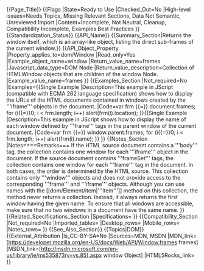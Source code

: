 {{Page_Title}}
{{Flags
|State=Ready to Use
|Checked_Out=No
|High-level issues=Needs Topics, Missing Relevant Sections, Data Not Semantic, Unreviewed Import
|Content=Incomplete, Not Neutral, Cleanup, Compatibility Incomplete, Examples Best Practices
}}
{{Standardization_Status}}
{{API_Name}}
{{Summary_Section|Returns the window itself, which is an array-like object, listing the direct sub-frames of the current window.}}
{{API_Object_Property
|Property_applies_to=dom/Window
|Read_only=Yes
|Example_object_name=window
|Return_value_name=frames
|Javascript_data_type=DOM Node
|Return_value_description=Collection of HTMLWindow objects that are children of the window Node.
|Example_value_name=frames
}}
{{Examples_Section
|Not_required=No
|Examples={{Single Example
|Description=This example in JScript (compatible with ECMA 262 language specification) shows how to display the URLs of the HTML documents contained in windows created by the '''iframe''' objects in the document.
|Code=var frm {{=}} document.frames;
for (i{{=}}0; i &lt; frm.length; i++)
    alert(frm(i).location);
}}{{Single Example
|Description=This example in JScript shows how to display the name of each window defined by '''frame''' tags in the parent window of the current document.
|Code=var frm {{=}} window.parent.frames;
for (i{{=}}0; i &lt; frm.length; i++) 
    alert(frm(i).name);
}}
}}
{{Notes_Section
|Notes====Remarks===
If the HTML source document contains a '''body''' tag, the collection contains one window for each '''iframe''' object in the document. If the source document contains '''frameSet''' tags, the collection contains one window for each '''frame''' tag in the document. In both cases, the order is determined by the HTML source.
This collection contains only '''window''' objects and does not provide access to the corresponding '''frame''' and '''iframe''' objects.
Although you can use names with the [[dom/Element/item|'''item''']] method on this collection, the method never returns a collection. Instead, it always returns the first window having the given name. To ensure that all windows are accessible, make sure that no two windows in a document have the same name.
}}
{{Related_Specifications_Section
|Specifications=
}}
{{Compatibility_Section
|Not_required=No
|Imported_tables=
|Desktop_rows=
|Mobile_rows=
|Notes_rows=
}}
{{See_Also_Section}}
{{Topics|DOM}}
{{External_Attribution
|Is_CC-BY-SA=No
|Sources=MDN, MSDN
|MDN_link=[https://developer.mozilla.org/en-US/docs/Web/API/Window.frames frames]
|MSDN_link=[http://msdn.microsoft.com/en-us/library/ie/ms535873(v=vs.85).aspx window Object]
|HTML5Rocks_link=
}}